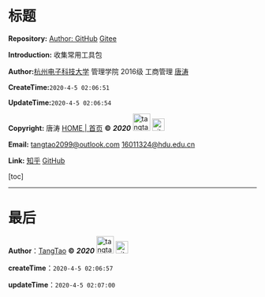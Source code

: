 # 标题

**Repository:** [Author: GitHub](https://github.com/tangtaoshadow/)  [Gitee](https://gitee.com/tangtao2099)

**Introduction:**  收集常用工具包

**Author:**[杭州电子科技大学](http://www.hdu.edu.cn/)  管理学院 2016级 工商管理 [唐涛](https://www.promiselee.cn/tao) 

**CreateTime:**`2020-4-5 02:06:51`

**UpdateTime:**`2020-4-5 02:06:54`

**Copyright:**  唐涛 [HOME | 首页](https://www.promiselee.cn/tao) **©**  ***2020***  [<img alt="tangtao" style="width:35px;display:inline;" src="https://www.promiselee.cn/share_static/files/github/tao-logo.svg"/>](https://www.promiselee.cn/tao)  [<img style="width:25px;display:inline;margin-bottom:5px;" alt="github" src="https://www.promiselee.cn/share_static/files/github/github-logo.svg"/>](https://github.com/tangtaoshadow)

**Email:**  <tangtao2099@outlook.com> [16011324@hdu.edu.cn](mailto:16011324@hdu.edu.cn)

**Link:**  [知乎](https://www.zhihu.com/people/tang-tao-24-36/activities)   [GitHub](https://github.com/tangtaoshadow) 



[toc]













---

# 最后

**Author**：[TangTao](https://www.promiselee.cn/tao)  **©**  ***2020***  [<img alt="tangtao" style="width:35px;display:inline;" src="https://www.promiselee.cn/share_static/files/github/tao-logo.svg"/>](https://www.promiselee.cn/tao)  [<img style="width:25px;display:inline;margin-bottom:5px;" alt="github" src="https://www.promiselee.cn/share_static/files/github/github-logo.svg"/>](https://github.com/tangtaoshadow)

**createTime**：`2020-4-5 02:06:57`

**updateTime**：`2020-4-5 02:07:00`













